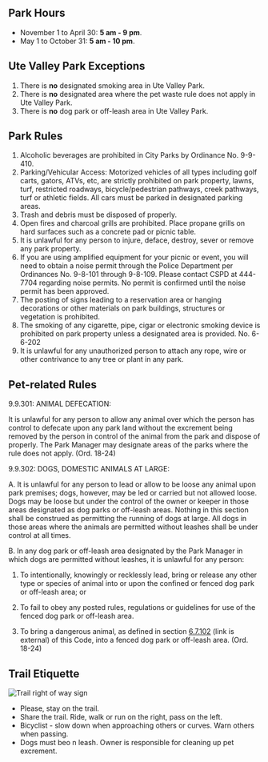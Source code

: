 ## Park Hours
* November 1 to April 30: **5 am - 9 pm**.
* May 1 to October 31: **5 am - 10 pm**.

## Ute Valley Park Exceptions
1. There is **no** designated smoking area in Ute Valley Park.
2. There is **no** designated area where the pet waste rule does not apply in Ute Valley Park.
3. There is **no** dog park or off-leash area in Ute Valley Park.

## Park Rules

1. Alcoholic beverages are prohibited in City Parks by Ordinance No. 9-9-410.
2. Parking/Vehicular Access: Motorized vehicles of all types including golf carts, gators, ATVs, etc, are strictly prohibited on park property, lawns, turf, restricted roadways, bicycle/pedestrian pathways, creek pathways, turf or athletic fields. All cars must be parked in designated parking areas.
3. Trash and debris must be disposed of properly.
4. Open fires and charcoal grills are prohibited. Place propane grills on hard surfaces such as a concrete pad or picnic table. 
5. It is unlawful for any person to injure, deface, destroy, sever or remove any park property.
6. If you are using amplified equipment for your picnic or event, you will need to obtain a noise permit through the Police Department per Ordinances No. 9-8-101 through 9-8-109. Please contact CSPD at 444-7704 regarding noise permits. No permit is confirmed until the noise permit has been approved.
7. The posting of signs leading to a reservation area or hanging decorations or other materials on park buildings, structures or vegetation is prohibited.
8. The smoking of any cigarette, pipe, cigar or electronic smoking device is prohibited on park property unless a designated area is provided. No. 6-6-202
9. It is unlawful for any unauthorized person to attach any rope, wire or other contrivance to any tree or plant in any park.

## Pet-related Rules

9.9.301: ANIMAL DEFECATION:

It is unlawful for any person to allow any animal over which the person has control to defecate upon any park land without the excrement being removed by the person in control of the animal from the park and dispose of properly. The Park Manager may designate areas of the parks where the rule does not apply. (Ord. 18-24)

9.9.302: DOGS, DOMESTIC ANIMALS AT LARGE:

A. It is unlawful for any person to lead or allow to be loose any animal upon park premises; dogs, however, may be led or carried but not allowed loose. Dogs may be loose but under the control of the owner or keeper in those areas designated as dog parks or off-leash areas. Nothing in this section shall be construed as permitting the running of dogs at large. All dogs in those areas where the animals are permitted without leashes shall be under control at all times.

B. In any dog park or off-leash area designated by the Park Manager in which dogs are permitted without leashes, it is unlawful for any person:

1. To intentionally, knowingly or recklessly lead, bring or release any other type or species of animal into or upon the confined or fenced dog park or off-leash area; or

2. To fail to obey any posted rules, regulations or guidelines for use of the fenced dog park or off-leash area.

3. To bring a dangerous animal, as defined in section [6.7.102](https://codelibrary.amlegal.com/codes/coloradospringsco/latest/coloradosprings_co/0-0-0-6991) (link is external) of this Code, into a fenced dog park or off-leash area. (Ord. 18-24)

## Trail Etiquette

![Trail right of way sign](/images/trail-right-of-way.png)

* Please, stay on the trail.
* Share the trail. Ride, walk or run on the right, pass on the left.
* Bicyclist - slow down when approaching others or curves. Warn others when passing.
* Dogs must beo n leash. Owner is responsible for cleaning up pet excrement.